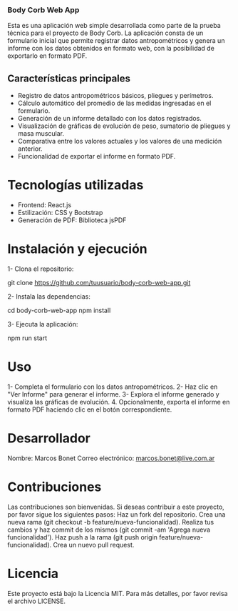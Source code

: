 ### Body Corb Web App

Esta es una aplicación web simple desarrollada como parte de la prueba técnica para el proyecto de Body Corb. La aplicación consta de un formulario inicial que permite registrar datos antropométricos y genera un informe con los datos obtenidos en formato web, con la posibilidad de exportarlo en formato PDF.

## Características principales

- Registro de datos antropométricos básicos, pliegues y perímetros.
- Cálculo automático del promedio de las medidas ingresadas en el formulario.
- Generación de un informe detallado con los datos registrados.
- Visualización de gráficas de evolución de peso, sumatorio de pliegues y masa muscular.
- Comparativa entre los valores actuales y los valores de una medición anterior.
- Funcionalidad de exportar el informe en formato PDF.

# Tecnologías utilizadas

- Frontend: React.js
- Estilización: CSS y Bootstrap
- Generación de PDF: Biblioteca jsPDF

# Instalación y ejecución

1- Clona el repositorio:

git clone https://github.com/tuusuario/body-corb-web-app.git

2- Instala las dependencias:

cd body-corb-web-app
npm install

3- Ejecuta la aplicación:

npm run start

# Uso

1- Completa el formulario con los datos antropométricos.
2- Haz clic en "Ver Informe" para generar el informe.
3- Explora el informe generado y visualiza las gráficas de evolución. 4. Opcionalmente, exporta el informe en formato PDF haciendo clic en el botón correspondiente.

# Desarrollador

Nombre: Marcos Bonet
Correo electrónico: marcos.bonet@live.com.ar

# Contribuciones

Las contribuciones son bienvenidas. Si deseas contribuir a este proyecto, por favor sigue los siguientes pasos:
Haz un fork del repositorio.
Crea una nueva rama (git checkout -b feature/nueva-funcionalidad).
Realiza tus cambios y haz commit de los mismos (git commit -am 'Agrega nueva funcionalidad').
Haz push a la rama (git push origin feature/nueva-funcionalidad).
Crea un nuevo pull request.

# Licencia

Este proyecto está bajo la Licencia MIT. Para más detalles, por favor revisa el archivo LICENSE.
